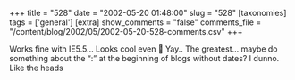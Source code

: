 +++
title = "528"
date = "2002-05-20 01:48:00"
slug = "528"
[taxonomies]
tags = ['general']
[extra]
show_comments = "false"
comments_file = "/content/blog/2002/05/2002-05-20-528-comments.csv"
+++

Works fine with IE5.5… Looks cool even 🙂 Yay.. The greatest… maybe do something about the “:” at the beginning of blogs without dates? I dunno. Like the heads
